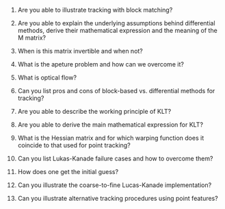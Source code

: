 1. Are you able to illustrate tracking with block matching?

2. Are you able to explain the underlying assumptions behind differential methods, derive their mathematical expression and the meaning of the M matrix? 

3. When is this matrix invertible and when not? 

4. What is the apeture problem and how can we overcome it? 

5. What is optical flow? 

6. Can you list pros and cons of block-based vs. differential methods for tracking? 

7. Are you able to describe the working principle of KLT? 

8. Are you able to derive the main mathematical expression for KLT? 

9. What is the Hessian matrix and for which warping function does it coincide to that used for point tracking?

10. Can you list Lukas-Kanade failure cases and how to overcome them? 
11. How does one get the initial guess? 

12. Can you illustrate the coarse-to-fine Lucas-Kanade implementation? 

13. Can you illustrate alternative tracking procedures using point features?
